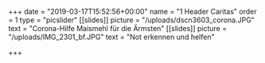 +++
date = "2019-03-17T15:52:56+00:00"
name = "1 Header Caritas"
order = 1
type = "picslider"
[[slides]]
picture = "/uploads/dscn3603_corona.JPG"
text = "Corona-Hilfe Maismehl für die Ärmsten"
[[slides]]
picture = "/uploads/IMG_2301_bf.JPG"
text = "Not erkennen und helfen"

+++
